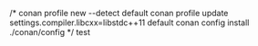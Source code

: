 <!-- conan config set general.cmake_generator=Ninja -->

 /*
conan profile new --detect default
conan profile update settings.compiler.libcxx=libstdc++11 default
conan config install ./conan/config
 */
 test